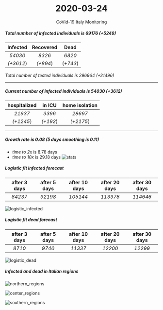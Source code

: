 <div align='center'>

# 2020-03-24
CoVid-19 Italy Monitoring
</div>

##### Total number of infected individuals is 69176 (+5249)
Infected | Recovered | Dead
:---: | :---: | :---:
*54030* | *8326* | *6820*
*(+3612*) | *(+894*) | (*+743*)

*Total number of tested individuals is 296964 (+21496)*
***
##### Current number of infected individuals is 54030 (+3612)
hospitalized | in ICU | home isolation
:---: | :---: | :---:
*21937* |*3396* |*28697*
*(+1245*) |*(+192*) |*(+2175*)
***
##### Growth rate is 0.08 (5 days smoothing is 0.11)
- *time to 2x* is 8.78 days
- *time to 10x* is 29.18 days
![stats][stats]

##### Logistic fit infected forecast
after 3 days | after 5 days | after 10 days | after 20 days | after 30 days
:---: | :---: | :---: | :---: | :---:
*84237* |*92198* |*105144* |*113378* |*114646*


![logistic_infected][logistic_infected]

##### Logistic fit dead forecast
after 3 days | after 5 days | after 10 days | after 20 days | after 30 days
:---: | :---: | :---: | :---: | :---:
*8710* |*9740* |*11337* |*12200* |*12299*


![logistic_dead][logistic_dead]


##### Infected and dead in Italian regions


![northern_regions][northern_regions]


![center_regions][center_regions]


![southern_regions][southern_regions]

[stats]: stats.png
[logistic_infected]: logistic_infected.png
[logistic_dead]: logistic_dead.png
[northern_regions]: northern_regions.png
[center_regions]: center_regions.png
[southern_regions]: southern_regions.png
